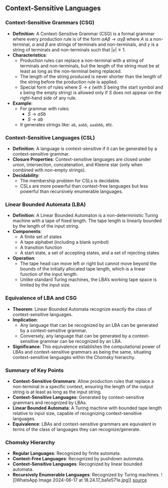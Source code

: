 ## Context-Sensitive Languages

### Context-Sensitive Grammars (CSG)
- **Definition**: A Context-Sensitive Grammar (CSG) is a formal grammar where every production rule is of the form $\alpha A \beta \rightarrow \alpha \gamma \beta$ where $A$ is a non-terminal, $\alpha$ and $\beta$ are strings of terminals and non-terminals, and $\gamma$ is a string of terminals and non-terminals such that $|\gamma| \geq 1$.
- **Characteristics**:
  - Production rules can replace a non-terminal with a string of terminals and non-terminals, but the length of the string must be at least as long as the non-terminal being replaced.
  - The length of the string produced is never shorter than the length of the string before the production rule is applied.
  - Special form of rules where $S \rightarrow \epsilon$ (with $S$ being the start symbol and $\epsilon$ being the empty string) is allowed only if $S$ does not appear on the right-hand side of any rule.
- **Example**:
  - For grammar with rules:
    - $S \rightarrow aSb$
    - $S \rightarrow ab$
  - It generates strings like: `ab`, `aabb`, `aaabbb`, etc.

### Context-Sensitive Languages (CSL)
- **Definition**: A language is context-sensitive if it can be generated by a context-sensitive grammar.
- **Closure Properties**: Context-sensitive languages are closed under union, intersection, concatenation, and Kleene star (only when combined with non-empty strings).
- **Decidability**: 
  - The membership problem for CSLs is decidable.
  - CSLs are more powerful than context-free languages but less powerful than recursively enumerable languages.

### Linear Bounded Automata (LBA)
- **Definition**: A Linear Bounded Automaton is a non-deterministic Turing machine with a tape of fixed length. The tape length is linearly bounded by the length of the input string.
- **Components**:
  - A finite set of states
  - A tape alphabet (including a blank symbol)
  - A transition function
  - A start state, a set of accepting states, and a set of rejecting states
- **Operation**:
  - The tape head can move left or right but cannot move beyond the bounds of the initially allocated tape length, which is a linear function of the input length.
  - Unlike standard Turing machines, the LBA’s working tape space is limited by the input size.

### Equivalence of LBA and CSG
- **Theorem**: Linear Bounded Automata recognize exactly the class of context-sensitive languages.
- **Implication**:
  - Any language that can be recognized by an LBA can be generated by a context-sensitive grammar.
  - Conversely, any language that can be generated by a context-sensitive grammar can be recognized by an LBA.
- **Significance**: This equivalence establishes the computational power of LBAs and context-sensitive grammars as being the same, situating context-sensitive languages within the Chomsky hierarchy.

### Summary of Key Points
- **Context-Sensitive Grammars**: Allow production rules that replace a non-terminal in a specific context, ensuring the length of the output string is at least as long as the input string.
- **Context-Sensitive Languages**: Generated by context-sensitive grammars and recognized by LBAs.
- **Linear Bounded Automata**: A Turing machine with bounded tape length relative to input size, capable of recognizing context-sensitive languages.
- **Equivalence**: LBAs and context-sensitive grammars are equivalent in terms of the class of languages they can recognize/generate. 

### Chomsky Hierarchy
- **Regular Languages**: Recognized by finite automata.
- **Context-Free Languages**: Recognized by pushdown automata.
- **Context-Sensitive Languages**: Recognized by linear bounded automata.
- **Recursively Enumerable Languages**: Recognized by Turing machines.
![[WhatsApp Image 2024-06-17 at 18.24.17_ba1e571e.jpg]]
[source](https://excalidraw.com/#json=2ZlyxU4mSEJOQSOzc6xTY,cSO0ENmUs_nBf8vvm-MRGg)
